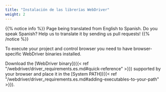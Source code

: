 ```yaml
---
title: "Instalación de las librerías WebDriver"
weight: 2
---
```


{{% notice info %}}
<i class="fas fa-language"></i> Page being translated from 
English to Spanish. Do you speak Spanish? Help us to translate
it by sending us pull requests!
{{% /notice %}}

To execute your project and control browser you need to have
browser-specific WebDriver binaries installed.

Download the [WebDriver binary]({{< ref "/webdriver/driver_requirements.es.md#quick-reference" >}})
supported by your browser and place it in the 
[System PATH]({{< ref "/webdriver/driver_requirements.es.md#adding-executables-to-your-path" >}}).